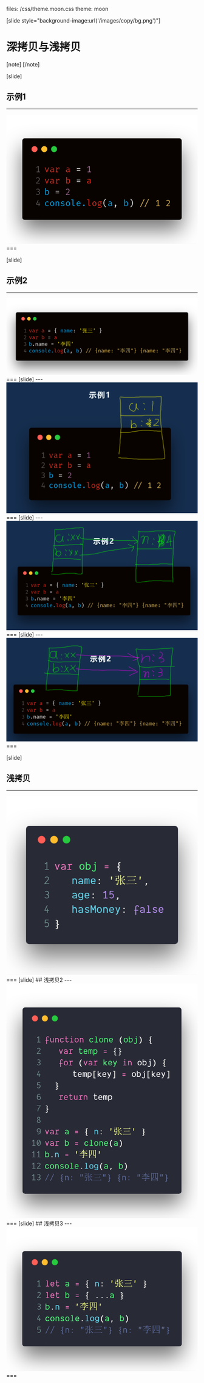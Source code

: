 files: /css/theme.moon.css
theme: moon

[slide style="background-image:url('/images/copy/bg.png')"]
# 深拷贝与浅拷贝
[note]
[/note]

[slide]
## 示例1
---
<img src="/images/copy/code1.png">
===

[slide] 
## 示例2
---
<img src="/images/copy/code2.png">
===
[slide]
---
<img src="/images/copy/code1-paint.png">
===
[slide]
---
<img src="/images/copy/code2-paint.png">
===
[slide]
---
<img src="/images/copy/code2-paint2.png">
===

[slide]
## 浅拷贝
---
<img src="/images/copy/clone1.png">
===
[slide]
## 浅拷贝2
---
<img src="/images/copy/clone2.png">
===
[slide]
## 浅拷贝3
---
<img src="/images/copy/clone3.png">
===